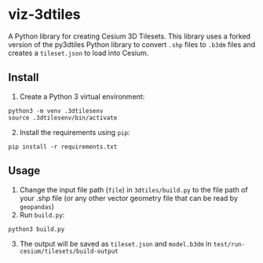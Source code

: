 # viz-3dtiles

A Python library for creating Cesium 3D Tilesets. This library uses a forked version of the py3dtiles Python library to convert `.shp` files to `.b3dm` files and creates a `tileset.json` to load into Cesium.

## Install
1. Create a Python 3 virtual environment:
```
python3 -m venv .3dtilesenv
source .3dtilesenv/bin/activate
```

2. Install the requirements using `pip`:
```
pip install -r requirements.txt
```

## Usage
1. Change the input file path (`file`) in `3dtiles/build.py` to the file path of your .shp file (or any other vector geometry file that can be read by `geopandas`)
2. Run `build.py`:
```
python3 build.py
```
3. The output will be saved as `tileset.json` and `model.b3dm` in `test/run-cesium/tilesets/build-output`